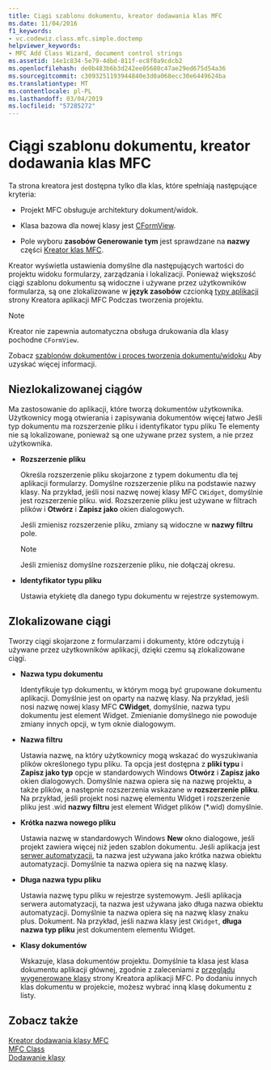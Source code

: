 ```yaml
---
title: Ciągi szablonu dokumentu, kreator dodawania klas MFC
ms.date: 11/04/2016
f1_keywords:
- vc.codewiz.class.mfc.simple.doctemp
helpviewer_keywords:
- MFC Add Class Wizard, document control strings
ms.assetid: 14e1c834-5e79-4dbd-811f-ec8f0a9cdcb2
ms.openlocfilehash: de0b483b6b3d242ee05680c47ae29ed675d54a36
ms.sourcegitcommit: c3093251193944840e3d0a068ecc30e6449624ba
ms.translationtype: MT
ms.contentlocale: pl-PL
ms.lasthandoff: 03/04/2019
ms.locfileid: "57285272"
---
```

# <a name="document-template-strings-mfc-add-class-wizard"></a>Ciągi szablonu dokumentu, kreator dodawania klas MFC

Ta strona kreatora jest dostępna tylko dla klas, które spełniają następujące kryteria:

- Projekt MFC obsługuje architektury dokument/widok.

- Klasa bazowa dla nowej klasy jest [CFormView](../../mfc/reference/cformview-class.md).

- Pole wyboru **zasobów Generowanie tym** jest sprawdzane na **nazwy** części [Kreator klas MFC](../../mfc/reference/mfc-add-class-wizard.md).

Kreator wyświetla ustawienia domyślne dla następujących wartości do projektu widoku formularzy, zarządzania i lokalizacji. Ponieważ większość ciągi szablonu dokumentu są widoczne i używane przez użytkowników formularza, są one zlokalizowane w **język zasobów** czcionką [typy aplikacji](../../mfc/reference/application-type-mfc-application-wizard.md) strony Kreatora aplikacji MFC Podczas tworzenia projektu.

> [!NOTE]
>  Kreator nie zapewnia automatyczna obsługa drukowania dla klasy pochodne `CFormView`.

Zobacz [szablonów dokumentów i proces tworzenia dokumentu/widoku](../../mfc/document-templates-and-the-document-view-creation-process.md) Aby uzyskać więcej informacji.

## <a name="nonlocalized-strings"></a>Niezlokalizowanej ciągów

Ma zastosowanie do aplikacji, które tworzą dokumentów użytkownika. Użytkownicy mogą otwierania i zapisywania dokumentów więcej łatwo Jeśli typ dokumentu ma rozszerzenie pliku i identyfikator typu pliku Te elementy nie są lokalizowane, ponieważ są one używane przez system, a nie przez użytkownika.

- **Rozszerzenie pliku**

   Określa rozszerzenie pliku skojarzone z typem dokumentu dla tej aplikacji formularzy. Domyślne rozszerzenie pliku na podstawie nazwy klasy. Na przykład, jeśli nosi nazwę nowej klasy MFC `CWidget`, domyślnie jest rozszerzenie pliku. wid. Rozszerzenie pliku jest używane w filtrach plików i **Otwórz** i **Zapisz jako** okien dialogowych.

   Jeśli zmienisz rozszerzenie pliku, zmiany są widoczne w **nazwy filtru** pole.

   > [!NOTE]
   > Jeśli zmienisz domyślne rozszerzenie pliku, nie dołączaj okresu.

- **Identyfikator typu pliku**

   Ustawia etykietę dla danego typu dokumentu w rejestrze systemowym.

## <a name="localized-strings"></a>Zlokalizowane ciągi

Tworzy ciągi skojarzone z formularzami i dokumenty, które odczytują i używane przez użytkowników aplikacji, dzięki czemu są zlokalizowane ciągi.

- **Nazwa typu dokumentu**

   Identyfikuje typ dokumentu, w którym mogą być grupowane dokumentu aplikacji. Domyślnie jest on oparty na nazwę klasy. Na przykład, jeśli nosi nazwę nowej klasy MFC **CWidget**, domyślnie, nazwa typu dokumentu jest element Widget. Zmienianie domyślnego nie powoduje zmiany innych opcji, w tym oknie dialogowym.

- **Nazwa filtru**

   Ustawia nazwę, na który użytkownicy mogą wskazać do wyszukiwania plików określonego typu pliku. Ta opcja jest dostępna z **pliki typu** i **Zapisz jako typ** opcje w standardowych Windows **Otwórz** i **Zapisz jako** okien dialogowych. Domyślnie nazwa opiera się na nazwę projektu, a także plików, a następnie rozszerzenia wskazane w **rozszerzenie pliku**. Na przykład, jeśli projekt nosi nazwę elementu Widget i rozszerzenie pliku jest .wid **nazwy filtru** jest element Widget plików (*.wid) domyślnie.

- **Krótka nazwa nowego pliku**

   Ustawia nazwę w standardowych Windows **New** okno dialogowe, jeśli projekt zawiera więcej niż jeden szablon dokumentu. Jeśli aplikacja jest [serwer automatyzacji](../../mfc/automation-servers.md), ta nazwa jest używana jako krótka nazwa obiektu automatyzacji. Domyślnie ta nazwa opiera się na nazwę klasy.

- **Długa nazwa typu pliku**

   Ustawia nazwę typu pliku w rejestrze systemowym. Jeśli aplikacja serwera automatyzacji, ta nazwa jest używana jako długa nazwa obiektu automatyzacji. Domyślnie ta nazwa opiera się na nazwę klasy znaku plus. Dokument. Na przykład, jeśli nazwa klasy jest `CWidget`, **długa nazwa typ pliku** jest dokumentem elementu Widget.

- **Klasy dokumentów**

   Wskazuje, klasa dokumentów projektu. Domyślnie ta klasa jest klasa dokumentu aplikacji głównej, zgodnie z zaleceniami z [przeglądu wygenerowane klasy](../../mfc/reference/generated-classes-mfc-application-wizard.md) strony Kreatora aplikacji MFC. Po dodaniu innych klas dokumentu w projekcie, możesz wybrać inną klasę dokumentu z listy.

## <a name="see-also"></a>Zobacz także

[Kreator dodawania klasy MFC](../../mfc/reference/mfc-add-class-wizard.md)<br/>
[MFC Class](../../mfc/reference/adding-an-mfc-class.md)<br/>
[Dodawanie klasy](../../ide/adding-a-class-visual-cpp.md)
